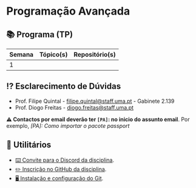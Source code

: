 # Programação Avançada

## 📚 Programa (TP)

| Semana 	| Tópico(s) 	| Repositório(s) 	|
|--------	|-----------	|----------------	|
| 1      	|           	|                	|


## ⁉️ Esclarecimento de Dúvidas

- Prof. Filipe Quintal - filipe.quintal@staff.uma.pt - Gabinete 2.139
- Prof. Diogo Freitas - diogo.freitas@staff.uma.pt

**⚠️ Contactos por email deverão ter `[PA]`: no inicio do assunto email**. Por exemplo, _[PA]: Como importar o pacote passport_


## 🧰 Utilitários

- [⌨️ Convite para o Discord da disciplina](https://discord.gg/4dZKET89EG).
- [✏️ Inscrição no GitHub da disciplina](https://moodle.cee.uma.pt/2223/mod/feedback/view.php?id=41862).
- [🖥️ Instalação e configuração do Git](https://moodle.cee.uma.pt/2223/mod/resource/view.php?id=39473).  
